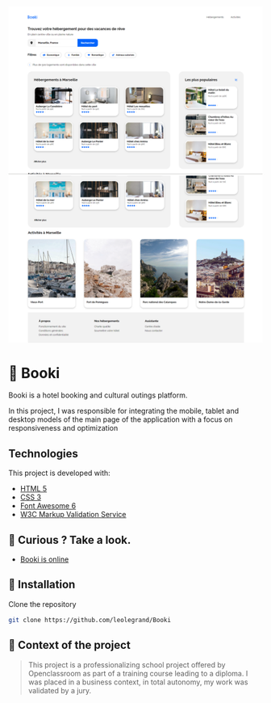 ![Booki main page desktop](./readme-screenshot-desktop.png 'Booki main page')
![Booki main page desktop](./readme-screenshot-desktop2.png 'Booki main page')

# 🏨 Booki

Booki is a hotel booking and cultural outings platform.

In this project, I was responsible for integrating the mobile, tablet and desktop models of the main page of the application with a focus on responsiveness and optimization

## Technologies

This project is developed with:

- [HTML 5](https://developer.mozilla.org/en-US/docs/Web/HTML)
- [CSS 3](https://developer.mozilla.org/en-US/docs/Web/CSS)
- [Font Awesome 6](https://fontawesome.com/)
- [W3C Markup Validation Service](https://validator.w3.org/)

## 👀 Curious ? Take a look.

- [Booki is online](https://leolm-booki.netlify.app/)

## 🔗 Installation

Clone the repository

```sh
git clone https://github.com/leolegrand/Booki
```

## 🏫 Context of the project

> This project is a professionalizing school project offered by Openclassroom as part of a training course leading to a diploma. I was placed in a business context, in total autonomy, my work was validated by a jury.
